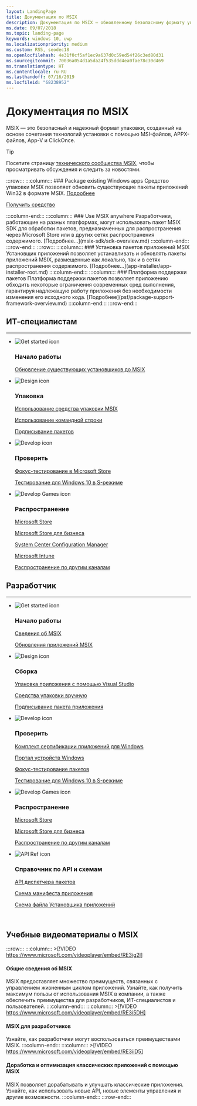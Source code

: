 ```yaml
---
layout: LandingPage
title: Документация по MSIX
description: Документация по MSIX — обновленному безопасному формату упаковки, сочетающему в себе технологии установки с использованием MSI-файлов, APPX-файлов, App-V и ClickOnce.
ms.date: 09/07/2018
ms.topic: landing-page
keywords: windows 10, uwp
ms.localizationpriority: medium
ms.custom: RS5, seodec18
ms.openlocfilehash: 4e31f0cf5af1ec9a637d0c59ed54f26c3ed80d31
ms.sourcegitcommit: 70036a054d1a5da24f535ddd4ea0fae78c30d469
ms.translationtype: HT
ms.contentlocale: ru-RU
ms.lasthandoff: 07/16/2019
ms.locfileid: "68238952"
---
```

# <a name="msix-documentation"></a>Документация по MSIX
MSIX — это безопасный и надежный формат упаковки, созданный на основе сочетания технологий установки с помощью MSI-файлов, APPX-файлов, App-V и ClickOnce. 

 > [!TIP]
 > Посетите страницу [технического сообщества MSIX](https://aka.ms/msixcommunity), чтобы просматривать обсуждения и следить за новостями.
 
:::row:::
    :::column:::
        ### Package existing Windows apps
Средство упаковки MSIX позволяет обновить существующие пакеты приложений Win32 в формате MSIX. [Подробнее](mpt-overview.md)
<div class="nextstepaction"><p><a class="x-hidden-focus" href="https://www.microsoft.com/en-us/p/msix-packaging-tool/9n5lw3jbcxkf" data-linktype="external">Получить средство</a></p></div>
    :::column-end:::
    :::column:::
        ### Use MSIX anywhere Разработчики, работающие на разных платформах, могут использовать пакет MSIX SDK для обработки пакетов, предназначенных для распространения через Microsoft Store или в других сетях распространения содержимого. [Подробнее...](msix-sdk/sdk-overview.md)
    :::column-end:::
:::row-end:::
:::row:::
        :::column:::
        ### Установка пакетов приложений MSIX Установщик приложений позволяет устанавливать и обновлять пакеты приложений MSIX, размещенные как локально, так и в сетях распространения содержимого. [Подробнее...](app-installer/app-installer-root.md)
    :::column-end:::
    :::column:::
    ### Платформа поддержки пакетов Платформа поддержки пакетов позволяет приложению обходить некоторые ограничения современных сред выполнения, гарантируя надлежащую работу приложения без необходимости изменения его исходного кода. [Подробнее](psf/package-support-framework-overview.md)
    :::column-end:::
:::row-end:::

<br>

<a name="get-started"></a>
<h2>ИТ-специалистам</h2>
<hr />
<ul class="panelContent cardsF">
<li>
                <div class="cardSize">
                    <div class="cardPadding">
                        <div class="card">
                            <div class="cardImageOuter">
                                <div class="cardImage">
                                    <img alt="Get started icon" src="/media/common/i_get-started.svg?branch=master" data-linktype="absolute-path">
                                </div>
                            </div>
                            <div class="cardText">
                                <h3>Начало работы</h3>                                
                <p>
                                    <a href="/en-us/windows/msix/packaging-tool/create-app-package-msi-vm" data-linktype="absolute-path">Обновление существующих установщиков до MSIX</a>
                                </p>
                            </div>
                        </div>
                    </div>
                </div>
            </li>
            <li class="x-hidden-focus">
                <div class="cardSize">
                    <div class="cardPadding">
                        <div class="card">
                            <div class="cardImageOuter">
                                <div class="cardImage">
                                    <img alt="Design icon" src="/media/common/i_management.svg?branch=master" data-linktype="absolute-path">
                                </div>
                            </div>
                            <div class="cardText">
                                <h3>Упаковка</h3>
                                <p>
                                    <a href="/en-us/windows/msix/mpt-overview" data-linktype="absolute-path">Использование средства упаковки MSIX</a>
                                </p>
                                <p>
                                    <a href="/en-us/windows/msix/packaging-tool/package-conversion-cli" data-linktype="absolute-path">Использование командной строки</a>
                                </p>
                                <p>
                                    <a href="/en-us/windows/uwp/packaging/sign-app-package-using-signtool?context=/windows/msix/render" data-linktype="absolute-path">Подписывание пакетов</a>
                                </p>
                            </div>
                        </div>
                    </div>
                </div>
            </li>
            <li>
                <div class="cardSize">
                    <div class="cardPadding">
                        <div class="card">
                            <div class="cardImageOuter">
                                <div class="cardImage">
                                    <img alt="Develop icon" src="/media/common/i_code-edit.svg?branch=master" data-linktype="absolute-path">
                                </div>
                            </div>
                            <div class="cardText">
                                <h3>Проверить</h3>
                                <p>
                                    <a href="/en-us/windows/uwp/publish/package-flights?context=/windows/msix/render" data-linktype="absolute-path">Фокус-тестирование в Microsoft Store</a>
                                </p>
                                <p>
                                    <a href="/en-us/windows/uwp/porting/desktop-to-uwp-test-windows-s?context=/windows/msix/render#first-download-the-policies-and-then-choose-one" data-linktype="absolute-path">Тестирование для Windows 10 в S-режиме</a>
                                </p>
                            </div>
                        </div>
                    </div>
                </div>
            </li>
            <li>
                <div class="cardSize">
                    <div class="cardPadding">
                        <div class="card">
                            <div class="cardImageOuter">
                                <div class="cardImage">
                                    <img alt="Develop Games icon" src="/media/common/i_build.svg?branch=master" data-linktype="absolute-path">
                                </div>
                            </div>
                            <div class="cardText">
                                <h3>Распространение</h3>
                                <p>
                                    <a href="/en-us/windows/uwp/publish/app-submissions?context=/windows/msix/render" data-linktype="absolute-path">Microsoft Store</a>
                                </p>
                                <p>
                                    <a href="/en-us/windows/uwp/publish/distribute-lob-apps-to-enterprises?context=/windows/msix/render" data-linktype="absolute-path">Microsoft Store для бизнеса</a>
                                </p>
                                <p>
                                    <a href="/en-us/sccm/apps/understand/introduction-to-application-management?context=/windows/msix/render" data-linktype="absolute-path">System Center Configuration Manager</a>
                                </p>
                                <p>
                                    <a href="/en-us/intune/introduction-intune?context=/windows/msix/render" data-linktype="absolute-path">Microsoft Intune</a>
                                </p>
                                <p>
                                    <a href="/en-us/windows/msix/app-installer/app-installer-file-overview" data-linktype="absolute-path">Распространение по другим каналам</a>
                                </p>
                            </div>
                        </div>
                    </div>
                </div>
            </li>
</ul>

<h2>Разработчик</h2>
<hr />

<ul class="panelContent cardsF">
<li>
                <div class="cardSize">
                    <div class="cardPadding">
                        <div class="card">
                            <div class="cardImageOuter">
                                <div class="cardImage">
                                    <img alt="Get started icon" src="/media/common/i_get-started.svg?branch=master" data-linktype="absolute-path">
                                </div>
                            </div>
                            <div class="cardText">
                                <h3>Начало работы</h3>
                                <p>
                                    <a href="/en-us/windows/msix/overview">Сведения об MSIX</a>
                                </p>
                                <p>
                                    <a href="/en-us/windows/msix/app-package-updates?context=/windows/msix/render">Обновления приложений MSIX</a>
                                </p>
                            </div>
                        </div>
                    </div>
                </div>
            </li>
    <li>
                <div class="cardSize">
                    <div class="cardPadding">
                        <div class="card">
                            <div class="cardImageOuter">
                                <div class="cardImage">
                                    <img alt="Design icon" src="/media/common/i_management.svg?branch=master" data-linktype="absolute-path">
                                </div>
                            </div>
                            <div class="cardText">
                                <h3>Сборка</h3>
                                <p>
                                    <a href="/en-us/windows/uwp/packaging/packaging-uwp-apps?context=/windows/msix/render" data-linktype="absolute-path">Упаковка приложения с помощью Visual Studio</a>
                                </p>
                                <p>
                                    <a href="/en-us/windows/uwp/packaging/manual-packaging-root?context=/windows/msix/render" data-linktype="absolute-path">Средства упаковки вручную</a>
                                </p>
                                <p>
                                    <a href="/en-us/windows/uwp/packaging/sign-app-package-using-signtool?context=/windows/msix/render" data-linktype="absolute-path">Подписывание пакета приложения</a>
                                </p>
                            </div>
                        </div>
                    </div>
                </div>
            </li>
    <li>
                <div class="cardSize">
                    <div class="cardPadding">
                        <div class="card">
                            <div class="cardImageOuter">
                                <div class="cardImage">
                                    <img alt="Develop icon" src="/media/common/i_code-edit.svg?branch=master" data-linktype="absolute-path">
                                </div>
                            </div>
                            <div class="cardText">
                                <h3>Проверить</h3>
                                <p>
                                    <a href="/en-us/windows/uwp/debug-test-perf/windows-app-certification-kit?context=/windows/msix/render" data-linktype="absolute-path">Комплект сертификации приложений для Windows</a>
                                </p>
                                <p>
                                    <a href="/en-us/windows/uwp/debug-test-perf/device-portal?context=/windows/msix/render" data-linktype="absolute-path">Портал устройств Windows</a>
                                </p>
                                <p>
                                    <a href="/en-us/windows/uwp/publish/package-flights?context=/windows/msix/render" data-linktype="absolute-path">Фокус-тестирование пакетов</a>
                                </p>
                                <p>
                                    <a href="/en-us/windows/uwp/porting/desktop-to-uwp-test-windows-s?context=/windows/msix/render" data-linktype="absolute-path">Тестирование для Windows 10 в S-режиме</a>
                                </p>
                            </div>
                        </div>
                    </div>
                </div>
            </li>
    <li>
                <div class="cardSize">
                    <div class="cardPadding">
                        <div class="card">
                            <div class="cardImageOuter">
                                <div class="cardImage">
                                    <img alt="Develop Games icon" src="/media/common/i_build.svg?branch=master" data-linktype="absolute-path">
                                </div>
                            </div>
                            <div class="cardText">
                                <h3>Распространение</h3>
                                <p>
                                    <a href="/en-us/windows/uwp/publish/?context=/windows/msix/render" data-linktype="absolute-path">Microsoft Store</a>
                                </p>
                                <p>
                                    <a href="/en-us/windows/uwp/publish/distribute-lob-apps-to-enterprises?context=/windows/msix/render" data-linktype="absolute-path">Microsoft Store для бизнеса</a>
                                </p>
                                <p>
                                    <a href="/en-us/windows/uwp/packaging/create-appinstallerfile-vs?context=/windows/msix/render" data-linktype="absolute-path">Распространение по другим каналам</a>
                                </p>
                            </div>
                        </div>
                    </div>
                </div>
            </li>
    <li>
                <div class="cardSize">
                    <div class="cardPadding">
                        <div class="card">
                            <div class="cardImageOuter">
                                <div class="cardImage">
                                    <img alt="API Ref icon" src="/media/common/i_api-reference.svg?branch=master" data-linktype="absolute-path">
                                </div>
                            </div>
                            <div class="cardText">
                                <h3>Справочник по API и схемам</h3>
                                <p>
                                    <a href="/uwp/api/windows.management.deployment?context=/windows/msix/render" data-linktype="absolute-path">API диспетчера пакетов</a>
                                </p>
                                <p>
                                    <a href="/uwp/schemas/appxpackage/appx-package-manifest?context=/windows/msix/render" data-linktype="absolute-path">Схема манифеста приложения</a>
                                </p>
                                <p>
                                    <a href="/uwp/schemas/appinstallerschema/schema-root?context=/windows/msix/render" data-linktype="absolute-path">Схема файла Установщика приложений</a>
                                </p>
                            </div>
                        </div>
                    </div>
                </div>
            </li>
</ul>

<br>

## <a name="msix-training-videos"></a>Учебные видеоматериалы о MSIX
:::row:::
    :::column:::
    >[!VIDEO https://www.microsoft.com/videoplayer/embed/RE3ig2l]
#### <a name="msix-overview"></a>Общие сведения об MSIX
MSIX предоставляет множество преимуществ, связанных с управлением жизненным циклом приложений. Узнайте, как получить максимум пользы от использования MSIX в компании, а также обеспечить преимущества для разработчиков, ИТ-специалистов и пользователей.
    :::column-end:::
    :::column:::
    >[!VIDEO https://www.microsoft.com/videoplayer/embed/RE3i5DH]
#### <a name="msix-for-developers"></a>MSIX для разработчиков
Узнайте, как разработчики могут воспользоваться преимуществами MSIX.
    :::column-end:::
    :::column:::
    >[!VIDEO https://www.microsoft.com/videoplayer/embed/RE3iiD5]
#### <a name="evolving-and-enhancing-desktop-apps-with-msix"></a>Доработка и оптимизация классических приложений с помощью MSIX
MSIX позволяет дорабатывать и улучшать классические приложения. Узнайте, как использовать новые API, новые элементы управления и другие возможности. 
    :::column-end:::
:::row-end:::


